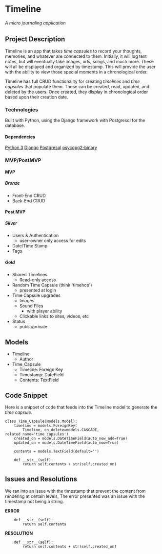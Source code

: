 # Timeline
###### A micro journaling application

## Project Description
Timeline is an app that takes *time capsules* to record your thoughts, memories, and whatever are connected to them. Initially, it will log text notes, but will eventually take images, urls, songs, and much more. These will all be displayed and organized by timestamp. This will provide the user with the ability to view those special moments in a chronological order. 

Timeline has full CRUD functionality for creating *timelines* and *time capsules* that populate them. These can be created, read, updated, and deleted by the users. Once created, they display in chronological order based upon their creation date. 


### Technologies
Built with Python, using the Django framework with Postgresql for the database.

#### Dependencies
[Python 3](https://docs.python.org/3/)
[Django](https://docs.djangoproject.com/en/3.0/)
[Postgresql](https://www.postgresql.org/docs/)
[psycopg2-binary](https://pypi.org/project/psycopg2-binary/)

### MVP/PostMVP

#### MVP
##### Bronze
- Front-End CRUD
- Back-End CRUD

#### Post MVP
##### Silver
- Users & Authentication
    - user-owner only access for edits
- Date/Time Stamp
- Tags 

##### Gold
- Shared Timelines
    - Read-only access
- Random Time Capsule (think 'timehop')
    - presented at login
- Time Capsule upgrades
    - Images
    - Sound Files
        - with player ability
    - Clickable links to sites, videos, etc
- Status
    - public/private

## Models
- Timeline
    - Author
- Time_Capsule
    - Timeline: Foreign Key
    - Timestamp: DateField
    - Contents: TextField

## Code Snippet
Here is a snippet of code that feeds into the Timeline model to generate the *time capsule*. 
```
class Time_Capsule(models.Model):
    timeline = models.ForeignKey(
        Timeline, on_delete=models.CASCADE, related_name='time_capsules')
    created_on = models.DateTimeField(auto_now_add=True)
    updated_on = models.DateTimeField(auto_now=True)

    contents = models.TextField(default='')

    def __str__(self):
        return self.contents + str(self.created_on)
```



## Issues and Resolutions
We ran into an issue with the timestamp that prevent the content from rendering at certain levels, The error presented was an issue with the timestamp not being a string. 

**ERROR**
```
    def __str__(self):
        return self.contents
```
**RESOLUTION**
```
    def __str__(self):
        return self.contents + str(self.created_on)
```
